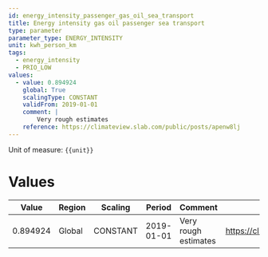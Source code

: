 ```yaml
---
id: energy_intensity_passenger_gas_oil_sea_transport
title: Energy intensity gas oil passenger sea transport
type: parameter
parameter_type: ENERGY_INTENSITY
unit: kwh_person_km
tags:
  - energy_intensity
  - PRIO_LOW
values:
  - value: 0.894924
    global: True
    scalingType: CONSTANT
    validFrom: 2019-01-01
    comment: |
        Very rough estimates
    reference: https://climateview.slab.com/public/posts/apenw8lj
---
```



Unit of measure: `{{unit}}`


# Values


| Value | Region | Scaling | Period | Comment | Reference |
|-------|--------|---------|--------|---------|-----------|
| 0.894924 | Global | CONSTANT | 2019-01-01 | Very rough estimates | https://climateview.slab.com/public/posts/apenw8lj |


